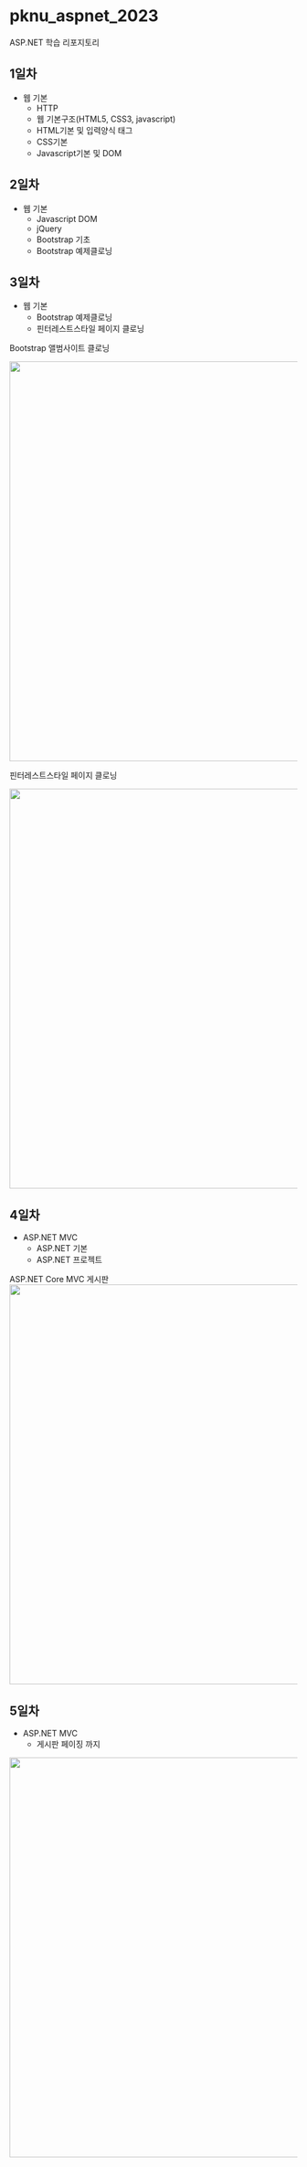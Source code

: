 # pknu_aspnet_2023
ASP.NET 학습 리포지토리

## 1일차
- 웹 기본
	- HTTP
	- 웹 기본구조(HTML5, CSS3, javascript)
	- HTML기본 및 입력양식 태그
	- CSS기본
	- Javascript기본 및 DOM
	
## 2일차
- 웹 기본
	- Javascript DOM
	- jQuery
	- Bootstrap 기초
	- Bootstrap 예제클로닝
	
## 3일차
- 웹 기본
	- Bootstrap 예제클로닝
	- 핀터레스트스타일 페이지 클로닝
	
Bootstrap 앨범사이트 클로닝

<img src="https://raw.githubusercontent.com/hugoMGSung/pknu_aspnet_2023/main/images/aspnet01.gif" width="700">

핀터레스트스타일 페이지 클로닝

<img src="https://raw.githubusercontent.com/hugoMGSung/pknu_aspnet_2023/main/images/aspnet02.gif" width="700">

## 4일차
- ASP.NET MVC
	- ASP.NET 기본
	- ASP.NET 프로젝트

ASP.NET Core MVC 게시판
<img src="https://raw.githubusercontent.com/hugoMGSung/pknu_aspnet_2023/main/images/aspnet03.png" width="700">

## 5일차
- ASP.NET MVC
	- 게시판 페이징 까지
<img src="https://raw.githubusercontent.com/hugoMGSung/pknu_aspnet_2023/main/images/aspnet04.gif" width="700">
